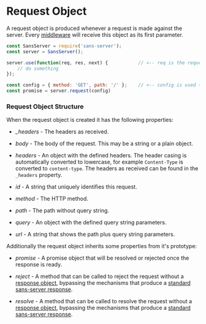 # Request Object

A request object is produced whenever a request is made against the server. Every [middleware](https://github.com/byu-oit-appdev/sans-server/docs/middleware.md) will receive this object as its first parameter.

```js
const SansServer = require('sans-server');
const server = SansServer();

server.use(function(req, res, next) {           // <-- req is the request object
    // do something
});

const config = { method: 'GET', path: '/' };    // <-- config is used to generate the request object
const promise = server.request(config)
```

### Request Object Structure

When the request object is created it has the following properties:

- *_headers* - The headers as received.

- *body* - The body of the request. This may be a string or a plain object.

- *headers* - An object with the defined headers. The header casing is automatically converted to lowercase, for example `Content-Type` is converted to `content-type`. The headers as received can be found in the `_headers` property.

- *id* - A string that uniquely identifies this request.

- *method* - The HTTP method.

- *path* - The path without query string.

- *query* - An object with the defined query string parameters.

- *url* - A string that shows the path plus query string parameters.

Additionally the request object inherits some properties from it's prototype:

- *promise* - A promise object that will be resolved or rejected once the response is ready.

- *reject* - A method that can be called to reject the request without a [response object](https://github.com/byu-oit-appdev/sans-server/docs/response-object.md), bypassing the mechanisms that produce a [standard sans-server response](https://github.com/byu-oit-appdev/sans-server/docs/sans-server.md#request).

- *resolve* - A method that can be called to resolve the request without a [response object](https://github.com/byu-oit-appdev/sans-server/docs/response-object.md), bypassing the mechanisms that produce a [standard sans-server response](https://github.com/byu-oit-appdev/sans-server/docs/sans-server.md#request).